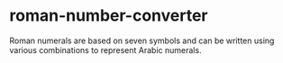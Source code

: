 # roman-number-converter
Roman numerals are based on seven symbols and can be written using various combinations to represent Arabic numerals.
